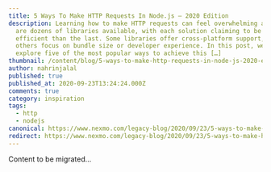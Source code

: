 ```yaml
---
title: 5 Ways To Make HTTP Requests In Node.js – 2020 Edition
description: Learning how to make HTTP requests can feel overwhelming as there
  are dozens of libraries available, with each solution claiming to be more
  efficient than the last. Some libraries offer cross-platform support, while
  others focus on bundle size or developer experience. In this post, we’ll
  explore five of the most popular ways to achieve this […]
thumbnail: /content/blog/5-ways-to-make-http-requests-in-node-js-2020-edition/Blog_HTTP-Request_Node-js_1200x600.png
author: nahrinjalal
published: true
published_at: 2020-09-23T13:24:24.000Z
comments: true
category: inspiration
tags:
  - http
  - nodejs
canonical: https://www.nexmo.com/legacy-blog/2020/09/23/5-ways-to-make-http-requests-in-node-js-2020-edition
redirect: https://www.nexmo.com/legacy-blog/2020/09/23/5-ways-to-make-http-requests-in-node-js-2020-edition
---
```


Content to be migrated...
